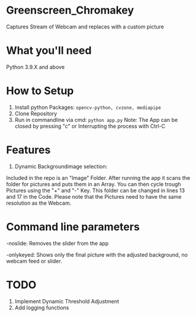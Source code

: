 # Greenscreen_Chromakey
Captures Stream of Webcam and replaces with a custom picture

# What you'll need
Python 3.9.X and above

# How to Setup

1. Install python Packages: `opencv-python, cvzone, mediapipe`
2. Clone Repository
3. Run in commandline via cmd: 
   `python app.py`
Note: The App can be closed by pressing "c" or Interrupting the process with Ctrl-C 

# Features

1. Dynamic Backgroundimage selection:

Included in the repo is an "Image" Folder.
After running the app it scans the folder for pictures and puts them in an Array. 
You can then cycle trough Pictures using the "+" and "-" Key.
This folder can be changed in lines 13 and 17 in the Code. 
Please note that the Pictures need to have the same resolution as the Webcam.

# Command line parameters

-noslide: Removes the slider from the app

-onlykeyed: Shows only the final picture with the adjusted background, no webcam feed or slider.

# TODO

1. Implement Dynamic Threshold Adjustment
2. Add logging functions
